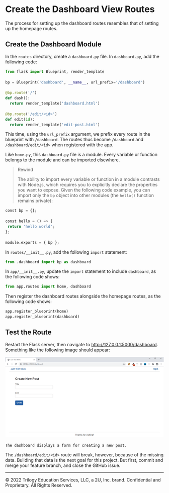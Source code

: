 # Create the Dashboard View Routes

The process for setting up the dashboard routes resembles that of setting up the homepage routes.

## Create the Dashboard Module

In the `routes` directory, create a `dashboard.py` file. In `dashboard.py`, add the following code:

```python
from flask import Blueprint, render_template

bp = Blueprint('dashboard', __name__, url_prefix='/dashboard')

@bp.route('/')
def dash():
  return render_template('dashboard.html')

@bp.route('/edit/<id>')
def edit(id):
  return render_template('edit-post.html')
```

This time, using the `url_prefix` argument, we prefix every route in the blueprint with `/dashboard`. The routes thus become `/dashboard` and `/dashboard/edit/<id>` when registered with the app.

Like `home.py`, this `dashboard.py` file is a module. Every variable or function belongs to the module and can be imported elsewhere.

> Rewind
>
> The ability to import every variable or function in a module contrasts with Node.js, which requires you to explicitly declare the properties you want to expose. Given the following code example, you can import only the `bp` object into other modules (the `hello()` function remains private):

```python
const bp = {};

const hello = () => {
 return 'hello world';
};

module.exports = { bp };
```

In `routes/__init__.py`, add the following `import` statement:

```python
from .dashboard import bp as dashboard
```

In `app/__init__.py`, update the `import` statement to include `dashboard`, as the following code shows:

```python
from app.routes import home, dashboard
```

Then register the dashboard routes alongside the homepage routes, as the following code shows:

```python
app.register_blueprint(home)
app.register_blueprint(dashboard)
```

## Test the Route

Restart the Flask server, then navigate to http://127.0.0.1:5000/dashboard. Something like the following image should appear:

![](../Images/300-dashboard-preview.png)

`The dashboard displays a form for creating a new post.`

The `/dashboard/edit/<id>` route will break, however, because of the missing data. Building that data is the next goal for this project. But first, commit and merge your feature branch, and close the GitHub issue.

---
© 2022 Trilogy Education Services, LLC, a 2U, Inc. brand. Confidential and Proprietary. All Rights Reserved.
